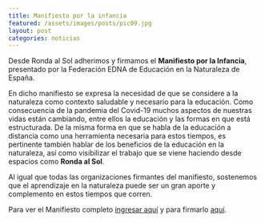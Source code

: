 ```yaml
---
title: Manifiesto por la infancia
featured: /assets/images/posts/pic09.jpg
layout: post
categories: noticias
---
```


Desde Ronda al Sol adherimos y firmamos el **Manifiesto por la Infancia**, presentado por la Federación EDNA de Educación en la Naturaleza de España.

En dicho manifiesto se expresa la necesidad de que se considere a la naturaleza como contexto saludable y necesario para la educación. Como consecuencia de la pandemia del Covid-19 muchos aspectos de nuestras vidas están cambiando, entre ellos la educación y las formas en que está estructurada. De la misma forma en que se habla de la educación a distancia como una herramienta necesaria para estos tiempos, es pertinente también hablar de los beneficios de la educación en la naturaleza, así como visibilizar el trabajo que se viene haciendo desde espacios como **Ronda al Sol**.

Al igual que todas las organizaciones firmantes del manifiesto, sostenemos que el aprendizaje en la naturaleza puede ser un gran aporte y complemento en estos tiempos que corren.

Para ver el Manifiesto completo <a href="https://asociacionedna.files.wordpress.com/2020/05/manifiesto_20_05_15-1.pdf">ingresar aquí</a> y para firmarlo <a href="https://asociacionedna.wordpress.com/covid-19-manifiesto-por-la-infancia/">aquí</a>.


